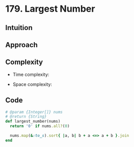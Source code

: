 # 179. Largest Number

## Intuition

## Approach
<!-- Describe your approach to solving the problem. -->

## Complexity

- Time complexity:
<!-- Add your time complexity here, e.g. $$O(n)$$ -->

- Space complexity:
<!-- Add your space complexity here, e.g. $$O(n)$$ -->

## Code

```ruby
# @param {Integer[]} nums
# @return {String}
def largest_number(nums)
  return '0' if nums.all?(0)
  
  nums.map(&:to_s).sort{ |a, b| b + a <=> a + b }.join
end
```
